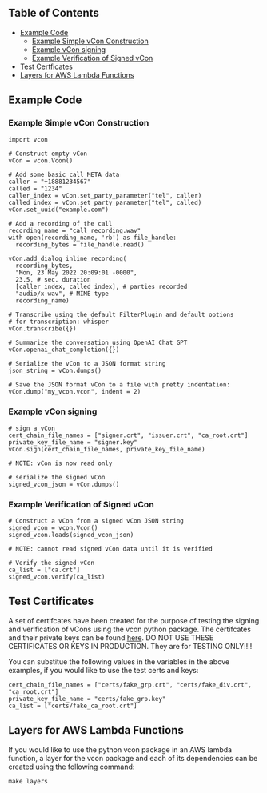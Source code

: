 ## Table of Contents
* [Example Code](#example-code)
    * [Example Simple vCon Construction](#example-simple-vcon-construction)
    * [Example vCon signing](#example-vcon-signing)
    * [Example Verification of Signed vCon](#example-verification-of-signed-vcon)
* [Test Certficates](#test-certificates)
* [Layers for AWS Lambda Functions](#layers-for-aws-lambda-functions)

## Example Code

### Example Simple vCon Construction
```python:
import vcon

# Construct empty vCon
vCon = vcon.Vcon()

# Add some basic call META data
caller = "+18881234567"
called = "1234"
caller_index = vCon.set_party_parameter("tel", caller)
called_index = vCon.set_party_parameter("tel", called)
vCon.set_uuid("example.com")

# Add a recording of the call
recording_name = "call_recording.wav"
with open(recording_name, 'rb') as file_handle:
  recording_bytes = file_handle.read()

vCon.add_dialog_inline_recording(
  recording_bytes,
  "Mon, 23 May 2022 20:09:01 -0000",
  23.5, # sec. duration
  [caller_index, called_index], # parties recorded
  "audio/x-wav", # MIME type
  recording_name)

# Transcribe using the default FilterPlugin and default options
# for transcription: whisper
vCon.transcribe({})

# Summarize the conversation using OpenAI Chat GPT
vCon.openai_chat_completion({})

# Serialize the vCon to a JSON format string
json_string = vCon.dumps()

# Save the JSON format vCon to a file with pretty indentation:
vCon.dump("my_vcon.vcon", indent = 2)
```

### Example vCon signing

```python:
# sign a vCon
cert_chain_file_names = ["signer.crt", "issuer.crt", "ca_root.crt"]
private_key_file_name = "signer.key"
vCon.sign(cert_chain_file_names, private_key_file_name)

# NOTE: vCon is now read only

# serialize the signed vCon
signed_vcon_json = vCon.dumps()
```

### Example Verification of Signed vCon

```python:
# Construct a vCon from a signed vCon JSON string
signed_vcon = vcon.Vcon()
signed_vcon.loads(signed_vcon_json)

# NOTE: cannot read signed vCon data until it is verified

# Verify the signed vCon 
ca_list = ["ca.crt"]
signed_vcon.verify(ca_list)
```

## Test Certificates
A set of certifcates have been created for the purpose of testing the signing and verification of vCons using the vcon python package.  The certifcates and their private keys can be found [here](certs).  DO NOT USE THESE CERTIFICATES OR KEYS IN PRODUCTION.  They are for TESTING ONLY!!!!

You can substitue the following values in the variables in the above examples, if you would like to use the test certs and keys:
```python:
cert_chain_file_names = ["certs/fake_grp.crt", "certs/fake_div.crt", "ca_root.crt"]
private_key_file_name = "certs/fake_grp.key"
ca_list = ["certs/fake_ca_root.crt"]
```
## Layers for AWS Lambda Functions
If you would like to use the python vcon package in an AWS lambda function, a layer for the vcon package and each of its dependencies can be created using the following command:
```
make layers
```

